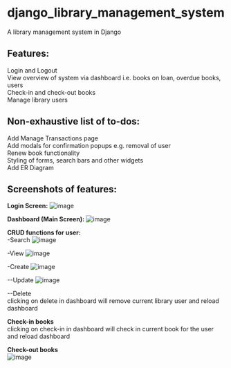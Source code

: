 # django_library_management_system
A library management system in Django

## Features:
Login and Logout\
View overview of system via dashboard i.e. books on loan, overdue books, users\
Check-in and check-out books\
Manage library users

## Non-exhaustive list of to-dos:
Add Manage Transactions page\
Add modals for confirmation popups e.g. removal of user\
Renew book functionality\
Styling of forms, search bars and other widgets\
Add ER Diagram

## Screenshots of features:
**Login Screen:**
![image](https://user-images.githubusercontent.com/40519064/96260786-11cbc000-0ff2-11eb-9c33-f844cd648d75.png)


**Dashboard (Main Screen):**
![image](https://user-images.githubusercontent.com/40519064/96260851-2d36cb00-0ff2-11eb-8e7d-3a3c9c62ffa2.png)


**CRUD functions for user:**\
-Search
![image](https://user-images.githubusercontent.com/40519064/96261347-ea292780-0ff2-11eb-85e9-c0d352464389.png)

-View
![image](https://user-images.githubusercontent.com/40519064/96260949-50fa1100-0ff2-11eb-89df-ba9f5fc53def.png)

-Create
![image](https://user-images.githubusercontent.com/40519064/96260916-450e4f00-0ff2-11eb-9125-a995954e3074.png)

--Update
![image](https://user-images.githubusercontent.com/40519064/96261183-aafad680-0ff2-11eb-8541-f785a2565d27.png)

--Delete\
clicking on delete in dashboard will remove current library user and reload dashboard


**Check-in books**\
clicking on check-in in dashboard will check in current book for the user and reload dashboard


**Check-out books**\
![image](https://user-images.githubusercontent.com/40519064/96261293-d978b180-0ff2-11eb-9bf9-166097910150.png)
